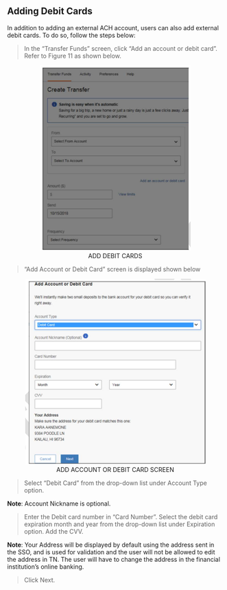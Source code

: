 ## Adding Debit Cards

In addition to adding an external ACH account, users can also add external debit cards. To do so, follow the steps below:

> In the “Transfer Funds” screen, click “Add an account or debit card”. Refer to Figure 11 as shown below.

<center>

![image](../../assets/images/Add_Debit_Cards.png) <br/>
ADD DEBIT CARDS

</center>

> “Add Account or Debit Card” screen is displayed  shown below

<center>

![image](../../assets/images/Add_Account_Or_Debit_Card_Screen.png) <br/>
ADD ACCOUNT OR DEBIT CARD SCREEN

</center>

> Select “Debit Card” from the drop-down list under Account Type option.

<!-- theme: info -->

**Note**: Account Nickname is optional.

> Enter the Debit card number in “Card Number”.
> Select the debit card expiration month and year from the drop-down list under Expiration option.
> Add the CVV.

<!-- theme: info -->

**Note**: Your Address will be displayed by default using the address sent in the SSO, and is used for validation and the user will not be allowed to edit the address in TN. The user will have to change the address in the financial institution’s online banking.

> Click Next.
